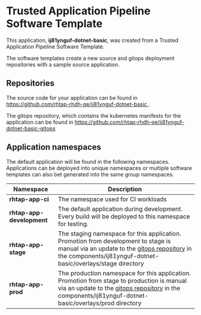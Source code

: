 # Trusted Application Pipeline Software Template

This application, **ij81ynguf-dotnet-basic**, was created from a Trusted Application Pipeline Software Template.

The software templates create a new source and gitops deployment repositories with a sample source application. 

## Repositories

The source code for your application can be found in [https://github.com/rhtap-rhdh-qe/ij81ynguf-dotnet-basic ](https://github.com/rhtap-rhdh-qe/ij81ynguf-dotnet-basic ).
 
The gitops repository, which contains the kubernetes manifests for the application can be found in 
[https://github.com/rhtap-rhdh-qe/ij81ynguf-dotnet-basic-gitops ](https://github.com/rhtap-rhdh-qe/ij81ynguf-dotnet-basic-gitops ) 

## Application namespaces 

The default application will be found in the following namespaces. Applications can be deployed into unique namespaces or multiple software templates can also bet generated into the same group namespaces.  

|  Namespace   |  Description   |  
| -------- | -------- |
| **rhtap-app-ci** | The namespace used for CI workloads |
| **rhtap-app-development** | The default application during development. Every build will be deployed to this namespace for testing. |
| **rhtap-app-stage** | The staging namespace for this application. Promotion from development to stage is manual via an update to the [gitops repository](https://github.com/rhtap-rhdh-qe/ij81ynguf-dotnet-basic-gitops ) in the components/ij81ynguf-dotnet-basic/overlays/stage directory |
| **rhtap-app-prod** | The production namespace for this application. Promotion from stage to production is manual via an update to the [gitops repository](https://github.com/rhtap-rhdh-qe/ij81ynguf-dotnet-basic-gitops ) in the components/ij81ynguf-dotnet-basic/overlays/prod directory |
